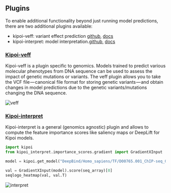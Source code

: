 ## Plugins

To enable additional functionality beyond just running model predictions, there are two additional plugins available:

- kipoi-veff: variant effect prediction [github](https://github.com/kipoi/kipoi-veff), [docs](https://kipoi.org/veff-docs/)
- kipoi-interpret: model interpretation.[github](https://github.com/kipoi/kipoi-interpret), [docs](https://kipoi.org/interpret-docs/)

### [Kipoi-veff](https://kipoi.org/veff-docs/)

Kipoi-veff is a plugin specific to genomics. Models trained to predict various molecular phenotypes from DNA sequence can be used to assess the impact of genetic mutations or variants. The veff plugin allows you to take the VCF file — canonical file format for storing genetic variants — and obtain changes in model predictions due to the genetic variants/mutations changing the DNA sequence.

![veff](https://cdn-images-1.medium.com/max/1200/1*cm8Cq5uWnCXC_GNhUrQNKg.png)

### [Kipoi-interpret](https://kipoi.org/interpret-docs/)

Kipoi-interpret is a general (genomics agnostic) plugin and allows to compute the feature importance scores like saliency maps or DeepLift for Kipoi models.

```python
import kipoi
from kipoi_interpret.importance_scores.gradient import GradientXInput

model = kipoi.get_model("DeepBind/Homo_sapiens/TF/D00765.001_ChIP-seq_GATA1")

val = GradientXInput(model).score(seq_array)[0]
seqlogo_heatmap(val, val.T)
```

![interpret](https://cdn-images-1.medium.com/max/800/0*VWI94BzEZXRWc1Oe)

